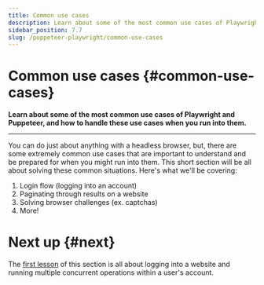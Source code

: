 ```yaml
---
title: Common use cases
description: Learn about some of the most common use cases of Playwright and Puppeteer, and how to handle these use cases when you run into them.
sidebar_position: 7.7
slug: /puppeteer-playwright/common-use-cases
---
```


# Common use cases {#common-use-cases}

**Learn about some of the most common use cases of Playwright and Puppeteer, and how to handle these use cases when you run into them.**

---

You can do just about anything with a headless browser, but, there are some extremely common use cases that are important to understand and be prepared for when you might run into them. This short section will be all about solving these common situations. Here's what we'll be covering:

1. Login flow (logging into an account)
2. Paginating through results on a website
3. Solving browser challenges (ex. captchas)
4. More!

# Next up {#next}

The [first lesson](./logging_into_a_website.md) of this section is all about logging into a website and running multiple concurrent operations within a user's account.
